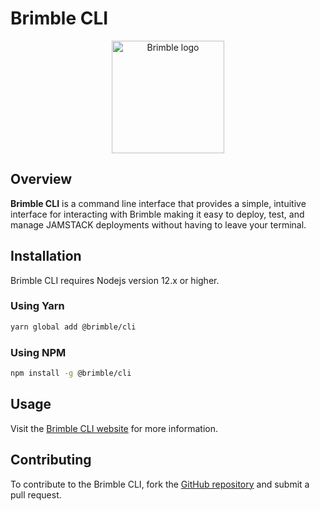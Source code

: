 # Brimble CLI

<p align="center">
  <a href="https://docs.brimble.io" target="_blank" rel="noopener noreferrer">
    <img width="180" src="https://storage.googleapis.com/brimble-assets/logo_readme.svg" alt="Brimble logo">
  </a>
</p>

## Overview

**Brimble CLI** is a command line interface that provides a simple, intuitive interface for interacting with Brimble making it easy to deploy, test, and manage JAMSTACK deployments without having to leave your terminal.

## Installation

Brimble CLI requires Nodejs version 12.x or higher.

### Using Yarn

```bash
yarn global add @brimble/cli
```

### Using NPM

```bash
npm install -g @brimble/cli
```

## Usage

Visit the [Brimble CLI website](https://docs.brimble.io) for more information.

## Contributing

To contribute to the Brimble CLI, fork the [GitHub repository](https://github.com/brimblehq/brimble) and submit a pull request.
